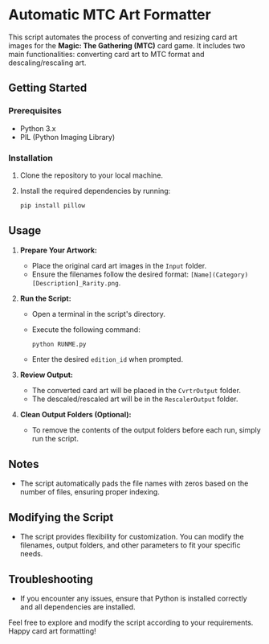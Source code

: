# Automatic MTC Art Formatter

This script automates the process of converting and resizing card art images for the **Magic: The Gathering (MTC)** card game. It includes two main functionalities: converting card art to MTC format and descaling/rescaling art.

## Getting Started

### Prerequisites

- Python 3.x
- PIL (Python Imaging Library)

### Installation

1. Clone the repository to your local machine.
2. Install the required dependencies by running:

    ```bash
    pip install pillow
    ```

## Usage

1. **Prepare Your Artwork:**
   - Place the original card art images in the `Input` folder.
   - Ensure the filenames follow the desired format: `[Name](Category)[Description]_Rarity.png`.

2. **Run the Script:**
   - Open a terminal in the script's directory.
   - Execute the following command:

     ```bash
     python RUNME.py
     ```

   - Enter the desired `edition_id` when prompted.

3. **Review Output:**
   - The converted card art will be placed in the `CvrtrOutput` folder.
   - The descaled/rescaled art will be in the `RescalerOutput` folder.

4. **Clean Output Folders (Optional):**
   - To remove the contents of the output folders before each run, simply run the script.

## Notes

- The script automatically pads the file names with zeros based on the number of files, ensuring proper indexing.

## Modifying the Script

- The script provides flexibility for customization. You can modify the filenames, output folders, and other parameters to fit your specific needs.

## Troubleshooting

- If you encounter any issues, ensure that Python is installed correctly and all dependencies are installed.

Feel free to explore and modify the script according to your requirements. Happy card art formatting!
